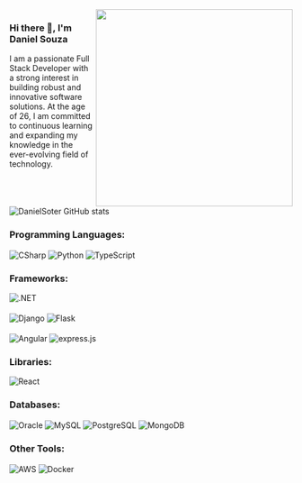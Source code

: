 <img align="right" style="width: 350px; height: 350px; " src="https://github.com/danielhssouza/danielhssouza/assets/82065489/9e5eae14-1df9-4d5a-bc69-56763371843d" />

### Hi there 👋, I'm Daniel Souza
<p>I am a passionate Full Stack Developer with a strong interest in building robust and innovative software solutions. At the age of 26, I am committed to continuous learning and expanding my knowledge in the ever-evolving field of technology.</p>
</br>

<!--
**DanielSouza/DanielSouza** is a ✨ _special_ ✨ repository because its `README.md` (this file) appears on your GitHub profile.

Here are some ideas to get you started:

- 🔭 I’m currently working on ...
- 🌱 I’m currently learning ...
- 👯 I’m looking to collaborate on ...
- 🤔 I’m looking for help with ...
- 💬 Ask me about ...
- 📫 How to reach me: ...
- 😄 Pronouns: ...
- ⚡ Fun fact: ...
-->

![DanielSoter GitHub stats](https://github-readme-stats.vercel.app/api?username=danielhssouza&show_icons=true&theme=cobalt)

<h3>Programming Languages:</h3>
<div style="display: block">
  <img align="center" alt="CSharp" src="https://img.shields.io/badge/C%23-239120?style=for-the-badge&logo=c-sharp&logoColor=white" />
  <img align="center" alt="Python" src="https://img.shields.io/badge/Python-14354C?style=for-the-badge&logo=python&logoColor=white" />
  <img align="center" alt="TypeScript" src="https://img.shields.io/badge/JavaScript-F7DF1E?style=for-the-badge&logo=javascript&logoColor=black" />
</div>

<h3>Frameworks:</h3>
<div style="display: inline_block">
  <img align="center" alt=".NET" src="https://img.shields.io/badge/.NET-5C2D91?style=for-the-badge&logo=.net&logoColor=white" />
</div>
<div style="display: inline_block"><br>
  <img align="center" alt="Django" src="https://img.shields.io/badge/Django-092E20?style=for-the-badge&logo=django&logoColor=white" />
  <img align="center" alt="Flask" src="https://img.shields.io/badge/Flask-000000?style=for-the-badge&logo=flask&logoColor=white" />
</div>
<div style="display: inline_block"><br>
  <img align="center" alt="Angular" src="https://img.shields.io/badge/Angular-DD0031?style=for-the-badge&logo=angular&logoColor=white" />
  <img align="center" alt="express.js" src="https://img.shields.io/badge/Express.js-404D59?style=for-the-badge" />
</div>

<h3>Libraries:</h3>
<div style="display: inline_block">
  <img align="center" alt="React" src="https://img.shields.io/badge/React-20232A?style=for-the-badge&logo=react&logoColor=61DAFB" />
</div>

<h3>Databases:</h3>
<div style="display: inline_block">
  <img align="center" alt="Oracle" src="https://img.shields.io/badge/Oracle-F80000?style=for-the-badge&logo=oracle&logoColor=black" />
  <img align="center" alt="MySQL" src="https://img.shields.io/badge/MySQL-00000F?style=for-the-badge&logo=mysql&logoColor=white" />
  <img align="center" alt="PostgreSQL" src="https://img.shields.io/badge/PostgreSQL-316192?style=for-the-badge&logo=postgresql&logoColor=white" />
  <img align="center" alt="MongoDB" src="https://img.shields.io/badge/MongoDB-4EA94B?style=for-the-badge&logo=mongodb&logoColor=white" />
</div>

<h3>Other Tools:</h3>
<div style="display: inline_block">
  <img align="center" alt="AWS" src="https://img.shields.io/badge/Amazon_AWS-232F3E?style=for-the-badge&logo=amazon-aws&logoColor=white" />
  <img align="center" alt="Docker" src="https://img.shields.io/badge/Docker-2496ED.svg?style=for-the-badge&logo=Docker&logoColor=white" />
</div>
